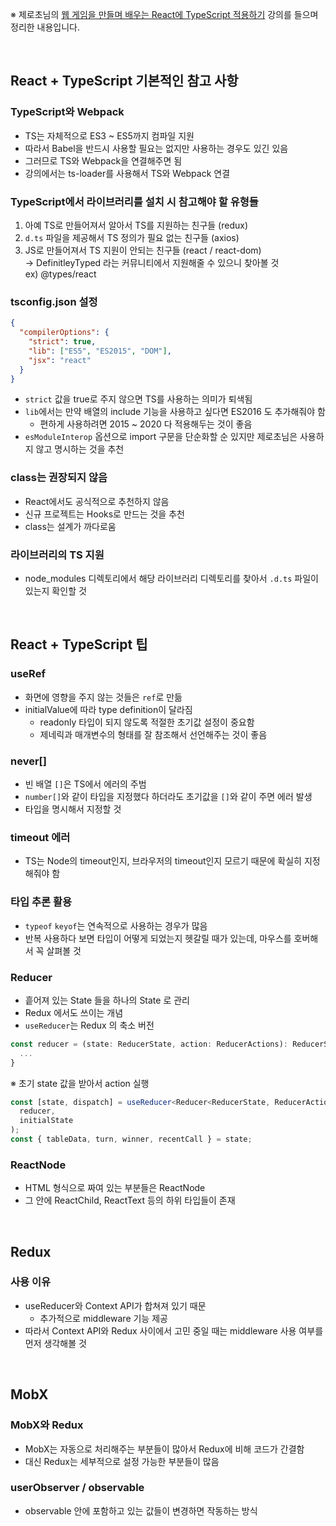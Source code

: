 ※ 제로초님의 [웹 게임을 만들며 배우는 React에 TypeScript 적용하기](https://www.inflearn.com/course/react-typescript-webgame) 강의를 들으며 정리한 내용입니다.

<br>

## React + TypeScript 기본적인 참고 사항

### TypeScript와 Webpack

- TS는 자체적으로 ES3 ~ ES5까지 컴파일 지원
- 따라서 Babel을 반드시 사용할 필요는 없지만 사용하는 경우도 있긴 있음
- 그러므로 TS와 Webpack을 연결해주면 됨
- 강의에서는 ts-loader를 사용해서 TS와 Webpack 연결

### TypeScript에서 라이브러리를 설치 시 참고해야 할 유형들

1. 아예 TS로 만들어져서 알아서 TS를 지원하는 친구들 (redux)
2. `d.ts` 파일을 제공해서 TS 정의가 필요 없는 친구들 (axios)
3. JS로 만들어져서 TS 지원이 안되는 친구들 (react / react-dom)<br>→ DefinitleyTyped 라는 커뮤니티에서 지원해줄 수 있으니 찾아볼 것<br>ex) @types/react

### tsconfig.json 설정

```json
{
  "compilerOptions": {
    "strict": true,
    "lib": ["ES5", "ES2015", "DOM"],
    "jsx": "react"
  }
}
```

- `strict` 값을 true로 주지 않으면 TS를 사용하는 의미가 퇴색됨
- `lib`에서는 만약 배열의 include 기능을 사용하고 싶다면 ES2016 도 추가해줘야 함
  - 편하게 사용하려면 2015 ~ 2020 다 적용해두는 것이 좋음
- `esModuleInterop` 옵션으로 import 구문을 단순화할 순 있지만 제로초님은 사용하지 않고 명시하는 것을 추천

### class는 권장되지 않음

- React에서도 공식적으로 추천하지 않음
- 신규 프로젝트는 Hooks로 만드는 것을 추천
- class는 설계가 까다로움

### 라이브러리의 TS 지원

- node_modules 디렉토리에서 해당 라이브러리 디렉토리를 찾아서 `.d.ts` 파일이 있는지 확인할 것

<br>

## React + TypeScript 팁

### useRef

- 화면에 영향을 주지 않는 것들은 `ref`로 만듦
- initialValue에 따라 type definition이 달라짐
  - readonly 타입이 되지 않도록 적절한 초기값 설정이 중요함
  - 제네릭과 매개변수의 형태를 잘 참조해서 선언해주는 것이 좋음

### never[]

- 빈 배열 `[]`은 TS에서 에러의 주범
- `number[]`와 같이 타입을 지정했다 하더라도 초기값을 `[]`와 같이 주면 에러 발생
- 타입을 명시해서 지정할 것

### timeout 에러

- TS는 Node의 timeout인지, 브라우저의 timeout인지 모르기 때문에 확실히 지정해줘야 함

### 타입 추론 활용

- `typeof` `keyof`는 연속적으로 사용하는 경우가 많음
- 반복 사용하다 보면 타입이 어떻게 되었는지 헷갈릴 때가 있는데, 마우스를 호버해서 꼭 살펴볼 것

### Reducer

- 흩어져 있는 State 들을 하나의 State 로 관리
- Redux 에서도 쓰이는 개념
- `useReducer`는 Redux 의 축소 버전

```ts
const reducer = (state: ReducerState, action: ReducerActions): ReducerState => {
  ...
}
```

※ 초기 state 값을 받아서 action 실행

```ts
const [state, dispatch] = useReducer<Reducer<ReducerState, ReducerActions>>(
  reducer,
  initialState
);
const { tableData, turn, winner, recentCall } = state;
```

### ReactNode

- HTML 형식으로 짜여 있는 부분들은 ReactNode
- 그 안에 ReactChild, ReactText 등의 하위 타입들이 존재

<br>

## Redux

### 사용 이유

- useReducer와 Context API가 합쳐져 있기 때문
  - 추가적으로 middleware 기능 제공
- 따라서 Context API와 Redux 사이에서 고민 중일 때는 middleware 사용 여부를 먼저 생각해볼 것

<br>

## MobX

### MobX와 Redux

- MobX는 자동으로 처리해주는 부분들이 많아서 Redux에 비해 코드가 간결함
- 대신 Redux는 세부적으로 설정 가능한 부분들이 많음

### userObserver / observable

- observable 안에 포함하고 있는 값들이 변경하면 작동하는 방식
